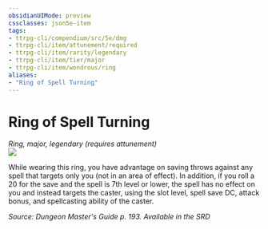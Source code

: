```yaml
---
obsidianUIMode: preview
cssclasses: json5e-item
tags:
- ttrpg-cli/compendium/src/5e/dmg
- ttrpg-cli/item/attunement/required
- ttrpg-cli/item/rarity/legendary
- ttrpg-cli/item/tier/major
- ttrpg-cli/item/wondrous/ring
aliases: 
- "Ring of Spell Turning"
---
```

# Ring of Spell Turning
*Ring, major, legendary (requires attunement)*  
![](3-Mechanics/CLI/items/img/ring-of-spell-turning.webp#right)


While wearing this ring, you have advantage on saving throws against any spell that targets only you (not in an area of effect). In addition, if you roll a 20 for the save and the spell is 7th level or lower, the spell has no effect on you and instead targets the caster, using the slot level, spell save DC, attack bonus, and spellcasting ability of the caster.

*Source: Dungeon Master's Guide p. 193. Available in the <span title='Systems Reference Document (5.1)'>SRD</span>*